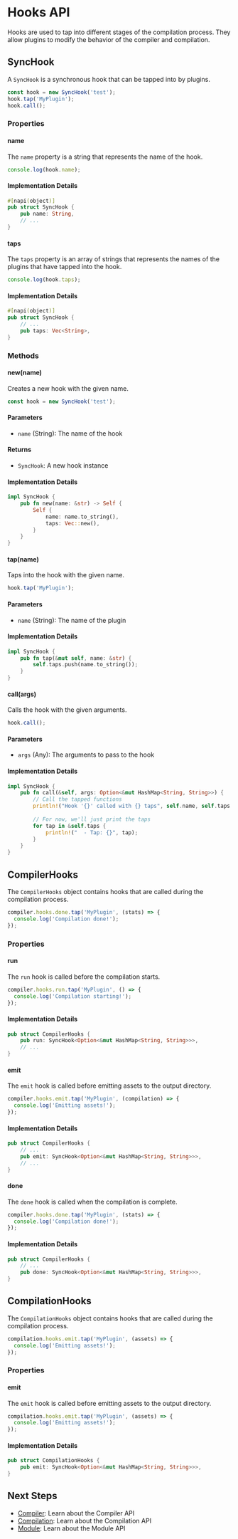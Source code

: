 # Hooks API

Hooks are used to tap into different stages of the compilation process. They allow plugins to modify the behavior of the compiler and compilation.

## SyncHook

A `SyncHook` is a synchronous hook that can be tapped into by plugins.

```javascript
const hook = new SyncHook('test');
hook.tap('MyPlugin');
hook.call();
```

### Properties

#### name

The `name` property is a string that represents the name of the hook.

```javascript
console.log(hook.name);
```

#### Implementation Details

```rust
#[napi(object)]
pub struct SyncHook {
    pub name: String,
    // ...
}
```

#### taps

The `taps` property is an array of strings that represents the names of the plugins that have tapped into the hook.

```javascript
console.log(hook.taps);
```

#### Implementation Details

```rust
#[napi(object)]
pub struct SyncHook {
    // ...
    pub taps: Vec<String>,
}
```

### Methods

#### new(name)

Creates a new hook with the given name.

```javascript
const hook = new SyncHook('test');
```

#### Parameters

- `name` (String): The name of the hook

#### Returns

- `SyncHook`: A new hook instance

#### Implementation Details

```rust
impl SyncHook {
    pub fn new(name: &str) -> Self {
        Self {
            name: name.to_string(),
            taps: Vec::new(),
        }
    }
}
```

#### tap(name)

Taps into the hook with the given name.

```javascript
hook.tap('MyPlugin');
```

#### Parameters

- `name` (String): The name of the plugin

#### Implementation Details

```rust
impl SyncHook {
    pub fn tap(&mut self, name: &str) {
        self.taps.push(name.to_string());
    }
}
```

#### call(args)

Calls the hook with the given arguments.

```javascript
hook.call();
```

#### Parameters

- `args` (Any): The arguments to pass to the hook

#### Implementation Details

```rust
impl SyncHook {
    pub fn call(&self, args: Option<&mut HashMap<String, String>>) {
        // Call the tapped functions
        println!("Hook '{}' called with {} taps", self.name, self.taps.len());
        
        // For now, we'll just print the taps
        for tap in &self.taps {
            println!("  - Tap: {}", tap);
        }
    }
}
```

## CompilerHooks

The `CompilerHooks` object contains hooks that are called during the compilation process.

```javascript
compiler.hooks.done.tap('MyPlugin', (stats) => {
  console.log('Compilation done!');
});
```

### Properties

#### run

The `run` hook is called before the compilation starts.

```javascript
compiler.hooks.run.tap('MyPlugin', () => {
  console.log('Compilation starting!');
});
```

#### Implementation Details

```rust
pub struct CompilerHooks {
    pub run: SyncHook<Option<&mut HashMap<String, String>>>,
    // ...
}
```

#### emit

The `emit` hook is called before emitting assets to the output directory.

```javascript
compiler.hooks.emit.tap('MyPlugin', (compilation) => {
  console.log('Emitting assets!');
});
```

#### Implementation Details

```rust
pub struct CompilerHooks {
    // ...
    pub emit: SyncHook<Option<&mut HashMap<String, String>>>,
    // ...
}
```

#### done

The `done` hook is called when the compilation is complete.

```javascript
compiler.hooks.done.tap('MyPlugin', (stats) => {
  console.log('Compilation done!');
});
```

#### Implementation Details

```rust
pub struct CompilerHooks {
    // ...
    pub done: SyncHook<Option<&mut HashMap<String, String>>>,
}
```

## CompilationHooks

The `CompilationHooks` object contains hooks that are called during the compilation process.

```javascript
compilation.hooks.emit.tap('MyPlugin', (assets) => {
  console.log('Emitting assets!');
});
```

### Properties

#### emit

The `emit` hook is called before emitting assets to the output directory.

```javascript
compilation.hooks.emit.tap('MyPlugin', (assets) => {
  console.log('Emitting assets!');
});
```

#### Implementation Details

```rust
pub struct CompilationHooks {
    pub emit: SyncHook<Option<&mut HashMap<String, String>>>,
}
```

## Next Steps

- [Compiler](/api/compiler): Learn about the Compiler API
- [Compilation](/api/compilation): Learn about the Compilation API
- [Module](/api/module): Learn about the Module API
